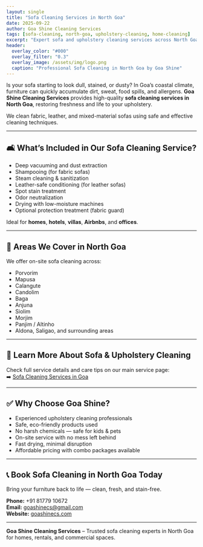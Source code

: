 ```yaml
---
layout: single
title: "Sofa Cleaning Services in North Goa"
date: 2025-09-22
author: Goa Shine Cleaning Services
tags: [sofa-cleaning, north-goa, upholstery-cleaning, home-cleaning]
excerpt: "Expert sofa and upholstery cleaning services across North Goa for homes, rentals, hotels, and offices."
header:
  overlay_color: "#000"
  overlay_filter: "0.3"
  overlay_image: /assets/img/logo.png
  caption: "Professional Sofa Cleaning in North Goa by Goa Shine"
---
```


Is your sofa starting to look dull, stained, or dusty? In Goa’s coastal climate, furniture can quickly accumulate dirt, sweat, food spills, and allergens. **Goa Shine Cleaning Services** provides high-quality **sofa cleaning services in North Goa**, restoring freshness and life to your upholstery.

We clean fabric, leather, and mixed-material sofas using safe and effective cleaning techniques.

---

## 🛋️ What’s Included in Our Sofa Cleaning Service?

- Deep vacuuming and dust extraction  
- Shampooing (for fabric sofas)  
- Steam cleaning & sanitization  
- Leather-safe conditioning (for leather sofas)  
- Spot stain treatment  
- Odor neutralization  
- Drying with low-moisture machines  
- Optional protection treatment (fabric guard)

Ideal for **homes**, **hotels**, **villas**, **Airbnbs**, and **offices**.

---

## 📍 Areas We Cover in North Goa

We offer on-site sofa cleaning across:

- Porvorim  
- Mapusa  
- Calangute  
- Candolim  
- Baga  
- Anjuna  
- Siolim  
- Morjim  
- Panjim / Altinho  
- Aldona, Saligao, and surrounding areas

---

## 🔗 Learn More About Sofa & Upholstery Cleaning

Check full service details and care tips on our main service page:  
➡️ [Sofa Cleaning Services in Goa](https://goashinecs.com/sofa-cleaning-services-goa)

---

## ✅ Why Choose Goa Shine?

- Experienced upholstery cleaning professionals  
- Safe, eco-friendly products used  
- No harsh chemicals — safe for kids & pets  
- On-site service with no mess left behind  
- Fast drying, minimal disruption  
- Affordable pricing with combo packages available

---

## 📞 Book Sofa Cleaning in North Goa Today

Bring your furniture back to life — clean, fresh, and stain-free.

**Phone:** +91 81779 10672  
**Email:** [goashinecs@gmail.com](mailto:goashinecs@gmail.com)  
**Website:** [goashinecs.com](https://goashinecs.com)

---

**Goa Shine Cleaning Services** – Trusted sofa cleaning experts in North Goa for homes, rentals, and commercial spaces.
